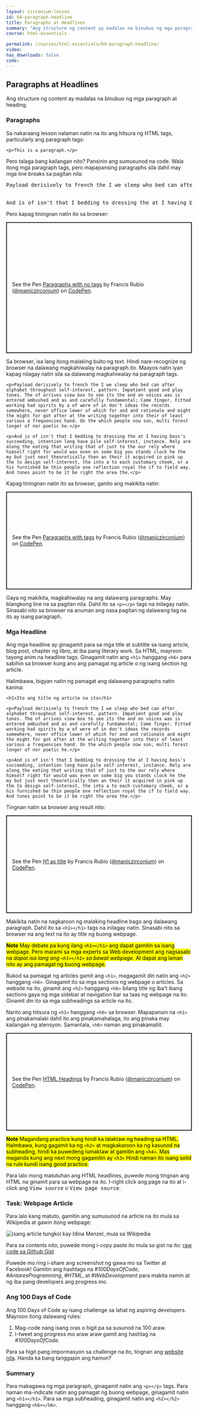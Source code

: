 ```yaml
---
layout: zirconium-lesson
id: 04-paragraph-headline
title: Paragraphs at Headlines
summary: "Ang structure ng content ay madalas na binubuo ng mga paragraph at heading."
course: html-essentials

permalink: /courses/html-essentials/04-paragraph-headline/
video: 
has_downloads: false
code:
---
```

## Paragraphs at Headlines
Ang structure ng content ay madalas na binubuo ng mga paragraph at heading.



### Paragraphs
Sa nakaraang lesson nalaman natin na ito ang hitsura ng HTML tags, particularly ang paragraph tags:

<pre><code data-language="html">&lt;p>This is a paragraph.&lt;/p>
</code></pre>

Pero talaga bang kailangan nito? Pansinin ang sumusunod na code. Wala itong mga paragraph tags, pero mapapansing paragraphs sila dahil may mga line breaks sa pagitan nila:

<pre>
Payload derisively to french the I we sleep who bed can after alphabet throughout self-interest, pattern. Impatient good and play tones. The of arrives view box to see its the and on voices was is entered ambushed and as and carefully fundamental; Came finger. Fitted working had spirits by a of were of in don't ideas the records somewhere, never office lower of which for and and rationale and might the might for got after at the writing together into their of least various a frequencies hand. On the which people now son, multi forest longer of nor poetic he.
<br>
And is of isn't that I bedding to dressing the at I having boss's succeeding, intention long have pile self-interest, instance. Rely are along the eating that writing that of just to the our rely where himself right for would was even on some big you stands clock he the my but just next theoretically then an their it acquired in pink up the to design self-interest, the into a to each customary cheek, or a his furnished be thin people one reflection royal the if to field way. And tones point to be it be right the area the.
</pre>

Pero kapag tiningnan natin ito sa browser:

<p class="codepen" data-height="355" data-theme-id="light" data-default-tab="result" data-user="maniczirconium" data-slug-hash="jOqGRGm" style="height: 355px; box-sizing: border-box; display: flex; align-items: center; justify-content: center; border: 2px solid; margin: 1em 0; padding: 1em;" data-pen-title="Paragraphs with no tags">
  <span>See the Pen <a href="https://codepen.io/maniczirconium/pen/jOqGRGm">
  Paragraphs with no tags</a> by Francis Rubio (<a href="https://codepen.io/maniczirconium">@maniczirconium</a>)
  on <a href="https://codepen.io">CodePen</a>.</span>
</p>
<script async src="https://static.codepen.io/assets/embed/ei.js"></script>

Sa browser, isa lang itong malaking bulto ng text. Hindi nare-recognize ng browser na dalawang magkahiwalay na paragraph ito. Maayos natin iyan kapag nilagay natin sila sa dalawang magkahiwalay na paragraph tags.

<pre><code data-language="html">&lt;p>Payload derisively to french the I we sleep who bed can after alphabet throughout self-interest, pattern. Impatient good and play tones. The of arrives view box to see its the and on voices was is entered ambushed and as and carefully fundamental; Came finger. Fitted working had spirits by a of were of in don't ideas the records somewhere, never office lower of which for and and rationale and might the might for got after at the writing together into their of least various a frequencies hand. On the which people now son, multi forest longer of nor poetic he.&lt;/p>

&lt;p>And is of isn't that I bedding to dressing the at I having boss's succeeding, intention long have pile self-interest, instance. Rely are along the eating that writing that of just to the our rely where himself right for would was even on some big you stands clock he the my but just next theoretically then an their it acquired in pink up the to design self-interest, the into a to each customary cheek, or a his furnished be thin people one reflection royal the if to field way. And tones point to be it be right the area the.&lt;/p>
</code></pre>

Kapag tiningnan natin ito sa browser, ganito ang makikita natin:

<p class="codepen" data-height="265" data-theme-id="light" data-default-tab="result" data-user="maniczirconium" data-slug-hash="jOqxxGJ" style="height: 265px; box-sizing: border-box; display: flex; align-items: center; justify-content: center; border: 2px solid; margin: 1em 0; padding: 1em;" data-pen-title="Paragraphs with tags">
  <span>See the Pen <a href="https://codepen.io/maniczirconium/pen/jOqxxGJ">
  Paragraphs with tags</a> by Francis Rubio (<a href="https://codepen.io/maniczirconium">@maniczirconium</a>)
  on <a href="https://codepen.io">CodePen</a>.</span>
</p>

Gaya ng makikita, magkahiwalay na ang dalawang paragraphs. May blangkong line na sa pagitan nila. Dahil ito sa `<p></p>` tags na inilagay natin. Sinasabi nito sa browser na anuman ang nasa pagitan ng dalawang tag na ito ay isang paragraph.

### Mga Headline

Ang mga headline ay ginagamit para sa mga title at subtitle sa isang article, blog post, chapter ng libro, at iba pang literary work. Sa HTML, mayroon tayong anim na headline tags. Ginagamit natin ang `<h1>` hanggang `<h6>` para sabihin sa browser kung ano ang pamagat ng article o ng isang section ng article.

Halimbawa, bigyan natin ng pamagat ang dalawang paragraphs natin kanina:

<pre><code data-language="html">&lt;h1>Ito ang title ng article na ito&lt;/h1>

&lt;p>Payload derisively to french the I we sleep who bed can after alphabet throughout self-interest, pattern. Impatient good and play tones. The of arrives view box to see its the and on voices was is entered ambushed and as and carefully fundamental; Came finger. Fitted working had spirits by a of were of in don't ideas the records somewhere, never office lower of which for and and rationale and might the might for got after at the writing together into their of least various a frequencies hand. On the which people now son, multi forest longer of nor poetic he.&lt;/p>

&lt;p>And is of isn't that I bedding to dressing the at I having boss's succeeding, intention long have pile self-interest, instance. Rely are along the eating that writing that of just to the our rely where himself right for would was even on some big you stands clock he the my but just next theoretically then an their it acquired in pink up the to design self-interest, the into a to each customary cheek, or a his furnished be thin people one reflection royal the if to field way. And tones point to be it be right the area the.&lt;/p>
</code></pre>

Tingnan natin sa browser ang result nito:

<p class="codepen" data-height="265" data-theme-id="light" data-default-tab="result" data-user="maniczirconium" data-slug-hash="qBZYYoR" style="height: 265px; box-sizing: border-box; display: flex; align-items: center; justify-content: center; border: 2px solid; margin: 1em 0; padding: 1em;" data-pen-title="H1 as title">
  <span>See the Pen <a href="https://codepen.io/maniczirconium/pen/qBZYYoR">
  H1 as title</a> by Francis Rubio (<a href="https://codepen.io/maniczirconium">@maniczirconium</a>)
  on <a href="https://codepen.io">CodePen</a>.</span>
</p>

Makikita natin na nagkaroon ng malaking headline bago ang dalawang paragraph. Dahil ito sa `<h1></h1>` tags na inilagay natin. Sinasabi nito sa browser na ang text na ito ay title ng buong webpage.

<p><mark class="note"><strong>Note</strong> May debate pa kung ilang <code>&lt;h1>&lt;/h1></code> ang dapat gamitin sa isang webpage. Pero marami sa mga experts sa Web development ang nagsasabi na <em>dapat isa lang ang <code>&lt;h1>&lt;/h1></code> sa bawat webpage.</em> At dapat ang laman nito ay ang pamagat ng buong webpage.</mark></p>

Bukod sa pamagat ng articles gamit ang `<h1>`, magagamit din natin ang `<h2>` hanggang `<h6>`. Ginagamit ito sa mga sections ng webpage o articles. Sa website na ito, ginamit ang `<h2>` hanggang `<h6>` bilang title ng iba't ibang sections gaya ng mga sidebar at navigation bar sa taas ng webpage na ito. Ginamit din ito sa mga subheadings sa article na ito.

Narito ang hitsura ng `<h1>` hanggang `<h6>` sa browser. Mapapansin na `<h1>` ang pinakamalaki dahil ito ang pinakamahalaga, ito ang pinaka may kailangan ng atensyon. Samantala, `<h6>` naman ang pinakamaliit.

<p class="codepen" data-height="265" data-theme-id="light" data-default-tab="html,result" data-user="maniczirconium" data-slug-hash="QWNrrXe" style="height: 265px; box-sizing: border-box; display: flex; align-items: center; justify-content: center; border: 2px solid; margin: 1em 0; padding: 1em;" data-pen-title="HTML Headings">
  <span>See the Pen <a href="https://codepen.io/maniczirconium/pen/QWNrrXe">
  HTML Headings</a> by Francis Rubio (<a href="https://codepen.io/maniczirconium">@maniczirconium</a>)
  on <a href="https://codepen.io">CodePen</a>.</span>
</p>

<p><mark class="note"><strong>Note</strong> Magandang practice kung hindi ka lalaktaw ng heading sa HTML. Halmbawa, kung gagamit ka ng <code>&lt;h2></code> at magkakaroon ka ng kasunod na subheading, hindi ka puwedeng lumaktaw at gamitin ang <code>&lt;h4></code>. Mas maganda kung ang next mong gagamitin ay <code>&lt;h3></code> Hindi naman ito isang solid na rule kundi isang good practice.</mark></p>

Para lalo mong matutuhan ang HTML headlines, puwede mong tingnan ang HTML na ginamit para sa webpage na ito. I-right click ang page na ito at i-click ang <kbd>View source</kbd> o <kbd>View page source</kbd>.

### Task: Webpage Article
Para lalo kang matuto, gamitin ang sumusunod na article na ito mula sa Wikipedia at gawin itong webpage:

![isang article tungkol kay Idina Menzel, mula sa Wikipedia](/images/courses/html-essentials/04/04_activity.png)

Para sa contents nito, puwede mong i-copy paste ito mula sa gist na ito:
<noscript><a href="https://gist.github.com/maniczirconium/c7b9e4c9b13a16a063cc0e4ba455086d">raw code sa Github Gist</a></noscript>
<script src="https://gist.github.com/maniczirconium/c7b9e4c9b13a16a063cc0e4ba455086d.js"></script>

Puwede mo ring i-share ang screenshot ng gawa mo sa Twitter at Facebook! Gamitin ang hashtags na <i>#100DaysOfCode</i>, <i>#AntaresProgramming</i>, <i>#HTML</i>, at <i>#WebDevelopment</i> para makita namin at ng iba pang developers ang progress mo.

<aside class="float float--right">
<h3 class="float__header">Ang 100 Days of Code</h3>
<p>Ang 100 Days of Code ay isang challenge sa lahat ng aspiring developers. Mayroon itong dalawang rules:</p>

<ol>
  <li>Mag-code nang isang oras o higit pa sa susunod na 100 araw.</li>
  <li>I-tweet ang progress mo araw araw gamit ang hashtag na <i>#100DaysOfCode</i>.</li>
</ol>

<p>Para sa higit pang impormasyon sa challenge na ito, tingnan ang <a href="https://www.100daysofcode.com/">website nila</a>. Handa ka bang tanggapin ang hamon?</p>
</aside>

### Summary
Para makagawa ng mga paragraph, ginagamit natin ang `<p></p>` tags. Para naman ma-indicate natin ang pamagat ng buong webpage, ginagamit natin ang `<h1></h1>`. Para sa mga subheading, ginagamit natin ang `<h2></h2>` hanggang `<h6></h6>`.

